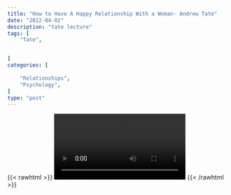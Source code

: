 ```yaml
---
title: "How to Have A Happy Relationship With a Woman- Andrew Tate"
date: "2022-04-02"
description: "tate lecture"
tags: [
    "Tate",


]
categories: [
    
    "Relationships",
    "Psychology",
]
type: "post"
---
```

{{< rawhtml >}}
    <video width="auto" height="auto" controls>
        <source src="https://lectures.dev00ps.com/tate/Andrew%20Tate%20on%20The%20Key%20To%20a%20Happy%20Relationship%20with%20Woman%20%F0%9F%94%91.mp4" type="video/mp4"> 
    </video>
{{< /rawhtml >}}